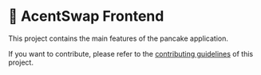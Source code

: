 # 🥞 AcentSwap Frontend


This project contains the main features of the pancake application.

If you want to contribute, please refer to the [contributing guidelines](./CONTRIBUTING.md) of this project.

